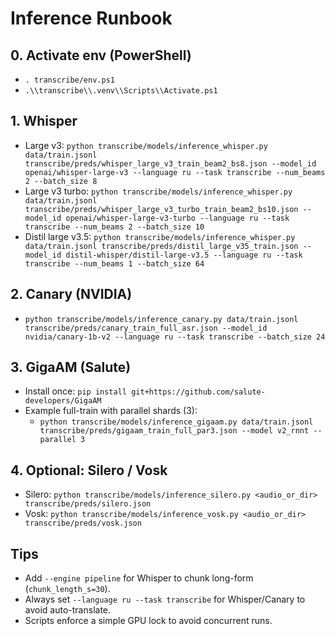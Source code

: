 # Inference Runbook

## 0. Activate env (PowerShell)
- `. transcribe/env.ps1`
- `.\\transcribe\\.venv\\Scripts\\Activate.ps1`

## 1. Whisper
- Large v3: `python transcribe/models/inference_whisper.py data/train.jsonl transcribe/preds/whisper_large_v3_train_beam2_bs8.json --model_id openai/whisper-large-v3 --language ru --task transcribe --num_beams 2 --batch_size 8`
- Large v3 turbo: `python transcribe/models/inference_whisper.py data/train.jsonl transcribe/preds/whisper_large_v3_turbo_train_beam2_bs10.json --model_id openai/whisper-large-v3-turbo --language ru --task transcribe --num_beams 2 --batch_size 10`
- Distil large v3.5: `python transcribe/models/inference_whisper.py data/train.jsonl transcribe/preds/distil_large_v35_train.json --model_id distil-whisper/distil-large-v3.5 --language ru --task transcribe --num_beams 1 --batch_size 64`

## 2. Canary (NVIDIA)
- `python transcribe/models/inference_canary.py data/train.jsonl transcribe/preds/canary_train_full_asr.json --model_id nvidia/canary-1b-v2 --language ru --task transcribe --batch_size 24`

## 3. GigaAM (Salute)
- Install once: `pip install git+https://github.com/salute-developers/GigaAM`
- Example full-train with parallel shards (3):
  - `python transcribe/models/inference_gigaam.py data/train.jsonl transcribe/preds/gigaam_train_full_par3.json --model v2_rnnt --parallel 3`

## 4. Optional: Silero / Vosk
- Silero: `python transcribe/models/inference_silero.py <audio_or_dir> transcribe/preds/silero.json`
- Vosk: `python transcribe/models/inference_vosk.py <audio_or_dir> transcribe/preds/vosk.json`

## Tips
- Add `--engine pipeline` for Whisper to chunk long-form (`chunk_length_s=30`).
- Always set `--language ru --task transcribe` for Whisper/Canary to avoid auto-translate.
- Scripts enforce a simple GPU lock to avoid concurrent runs.
